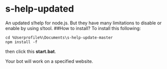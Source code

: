 # s-help-updated
An updated s!help for node.js. But they have many limitations to disable or enable by using s!tool.
##How to install?
To install this following:
```
cd %Userprofile%\Documents\s-help-update-master
npm install -f
```
then click this **start.bat**.

Your bot will work on a specified website.

